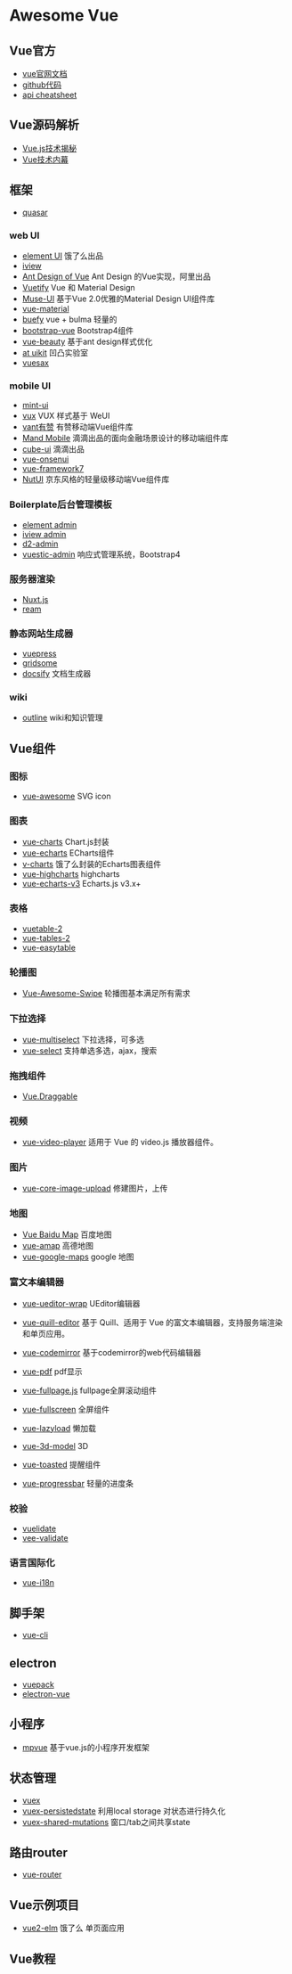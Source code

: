 # Awesome Vue

## Vue官方

- [vue官网文档](https://cn.vuejs.org/v2/guide/)
- [github代码](https://github.com/vuejs/vue)
- [api cheatsheet](https://vuejs-tips.github.io/cheatsheet/)

## Vue源码解析

- [Vue.js技术揭秘](https://ustbhuangyi.github.io/vue-analysis/)
- [Vue技术内幕](http://hcysun.me/vue-design/art/)

## 框架

- [quasar](https://github.com/quasarframework/quasar)


### web UI

- [element UI](http://element-cn.eleme.io/#/zh-CN/component/installation) 饿了么出品
- [iview](https://www.iviewui.com/docs/guide/install)
- [Ant Design of Vue](https://vue.ant.design/docs/vue/introduce-cn/) Ant Design 的Vue实现，阿里出品
- [Vuetify](https://vuetifyjs.com/zh-Hans/) Vue 和 Material Design
- [Muse-UI](https://muse-ui.org/#/zh-CN) 基于Vue 2.0优雅的Material Design UI组件库
- [vue-material](https://vuematerial.io/)
- [buefy](https://github.com/buefy/buefy) vue + bulma 轻量的
- [bootstrap-vue](https://github.com/bootstrap-vue/bootstrap-vue)  Bootstrap4组件
- [vue-beauty](https://github.com/FE-Driver/vue-beauty) 基于ant design样式优化
- [at uikit](https://at-ui.github.io/at-ui/#/zh) 凹凸实验室
- [vuesax](https://github.com/lusaxweb/vuesax)

### mobile UI

- [mint-ui](http://mint-ui.github.io/docs/#/zh-cn2)
- [vux](https://doc.vux.li/zh-CN/) VUX 样式基于 WeUI
- [vant有赞](https://youzan.github.io/vant/#/zh-CN/intro) 有赞移动端Vue组件库
- [Mand Mobile](https://didi.github.io/mand-mobile/#/zh-CN/docs/introduce) 滴滴出品的面向金融场景设计的移动端组件库
- [cube-ui](https://didi.github.io/cube-ui/#/zh-CN) 滴滴出品
- [vue-onsenui](https://onsen.io/v2/guide/vue/)
- [vue-framework7](https://github.com/framework7io/framework7)
- [NutUI](https://nutui.jd.com/#/index) 京东风格的轻量级移动端Vue组件库

### Boilerplate后台管理模板

- [element admin](https://github.com/PanJiaChen/vue-element-admin)
- [iview admin](https://github.com/iview/iview-admin)
- [d2-admin](https://github.com/d2-projects/d2-admin)
- [vuestic-admin](https://github.com/epicmaxco/vuestic-admin) 响应式管理系统，Bootstrap4

### 服务器渲染

- [Nuxt.js](https://github.com/nuxt/nuxt.js)
- [ream](https://github.com/ream/ream)

### 静态网站生成器

- [vuepress](https://github.com/vuejs/vuepress)
- [gridsome](https://github.com/gridsome/gridsome)
- [docsify](https://github.com/docsifyjs/docsify) 文档生成器

### wiki

- [outline](https://github.com/outline/outline) wiki和知识管理

## Vue组件

### 图标

- [vue-awesome](https://github.com/Justineo/vue-awesome) SVG icon

### 图表

- [vue-charts](https://github.com/apertureless/vue-chartjs) Chart.js封装
- [vue-echarts](https://github.com/ecomfe/vue-echarts) ECharts组件
- [v-charts](https://github.com/ElemeFE/v-charts) 饿了么封装的Echarts图表组件
- [vue-highcharts](https://github.com/weizhenye/vue-highcharts) highcharts
- [vue-echarts-v3](https://github.com/xlsdg/vue-echarts-v3) Echarts.js v3.x+

### 表格

- [vuetable-2](https://github.com/ratiw/vuetable-2)
- [vue-tables-2](https://github.com/matfish2/vue-tables-2)
- [vue-easytable](https://github.com/huangshuwei/vue-easytable)

### 轮播图

- [Vue-Awesome-Swipe](https://surmon-china.github.io/vue-awesome-swiper/) 轮播图基本满足所有需求

### 下拉选择

- [vue-multiselect](https://github.com/shentao/vue-multiselect) 下拉选择，可多选
- [vue-select](https://github.com/sagalbot/vue-select) 支持单选多选，ajax，搜索

### 拖拽组件

- [Vue.Draggable](https://github.com/SortableJS/Vue.Draggable)

### 视频

- [vue-video-player](https://github.com/surmon-china/vue-video-player) 适用于 Vue 的 video.js 播放器组件。

### 图片

- [vue-core-image-upload](https://github.com/Vanthink-UED/vue-core-image-upload) 修建图片，上传

### 地图

- [Vue Baidu Map](https://dafrok.github.io/vue-baidu-map/#/zh/index) 百度地图
- [vue-amap](https://elemefe.github.io/vue-amap) 高德地图
- [vue-google-maps](https://github.com/xkjyeah/vue-google-maps) google 地图

### 富文本编辑器

- [vue-ueditor-wrap](https://github.com/HaoChuan9421/vue-ueditor-wrap) UEditor编辑器
- [vue-quill-editor](https://github.com/surmon-china/vue-quill-editor) 基于 Quill、适用于 Vue 的富文本编辑器，支持服务端渲染和单页应用。
- [vue-codemirror](https://github.com/surmon-china/vue-codemirror) 基于codemirror的web代码编辑器

- [vue-pdf](https://github.com/FranckFreiburger/vue-pdf) pdf显示
- [vue-fullpage.js](https://github.com/alvarotrigo/vue-fullpage.js) fullpage全屏滚动组件
- [vue-fullscreen](https://github.com/mirari/vue-fullscreen) 全屏组件
- [vue-lazyload](https://github.com/hilongjw/vue-lazyload) 懒加载
- [vue-3d-model](https://github.com/hujiulong/vue-3d-model) 3D
- [vue-toasted](https://github.com/shakee93/vue-toasted) 提醒组件
- [vue-progressbar](https://github.com/hilongjw/vue-progressbar) 轻量的进度条

### 校验

- [vuelidate](https://github.com/vuelidate/vuelidate)
- [vee-validate](https://github.com/baianat/vee-validate)

### 语言国际化

- [vue-i18n](https://github.com/kazupon/vue-i18n)

## 脚手架

- [vue-cli](https://github.com/vuejs/vue-cli)

## electron

- [vuepack](https://github.com/egoist/vuepack)
- [electron-vue](https://github.com/SimulatedGREG/electron-vue)

## 小程序

- [mpvue](https://github.com/Meituan-Dianping/mpvue) 基于vue.js的小程序开发框架

## 状态管理

- [vuex](https://github.com/vuejs/vuex)
- [vuex-persistedstate](https://github.com/robinvdvleuten/vuex-persistedstate) 利用local storage 对状态进行持久化
- [vuex-shared-mutations](https://github.com/xanf/vuex-shared-mutations) 窗口/tab之间共享state

## 路由router

- [vue-router](https://github.com/vuejs/vue-router)

## Vue示例项目

- [vue2-elm](https://github.com/bailicangdu/vue2-elm) 饿了么 单页面应用

## Vue教程
